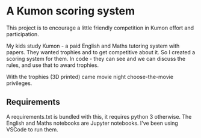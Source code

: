# A Kumon scoring system

This project is to encourage a little friendly competition in Kumon effort and participation.

My kids study Kumon - a paid English and Maths tutoring system with papers. They wanted trophies and to get competitive about it. So I created a scoring system for them.
In code - they can see and we can discuss the rules, and use that to award trophies.

With the trophies (3D printed) came movie night choose-the-movie privileges.

## Requirements

A requirements.txt is bundled with this, it requires python 3 otherwise.
The English and Maths notebooks are Jupyter notebooks. I've been using VSCode to run them.

